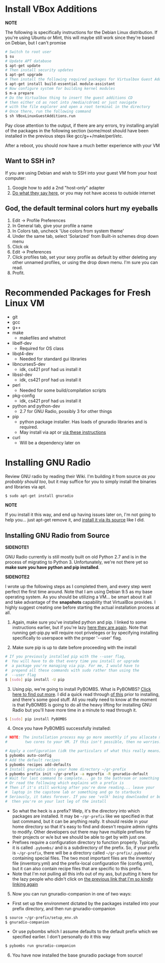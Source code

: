 # Install VBox Additions
__NOTE__ 

The following is specifically instructions for the Debian Linux distribution. 
If you're using Ubuntu or Mint, this will maybe still work since they're based on 
Debian, but I can't promise
```bash
# Switch to root user
$ su
# Update APT database
$ apt-get update
# Then install security updates
$ apt-get upgrade
# Then install the following required packages for Virtualbox Guest Additions
$ apt-get install build-essential module-assistant
# Now configure system for building kernel modules
$ m-a prepare
# Do the Virtualbox thing to insert the guest additions CD
# then either cd as root into /media/cdrom1 or just navigate
# with the file explorer and open a root terminal in the directory
# Once there, run the following command
$ sh VBoxLinuxGuestAdditions.run
```
Pay close attention to the output, if there are any errors, try installing any/all 
of the packages in the following section (some/most should have been installed in 
the previous steps like gcc/g++/make/perl/etc.

After a reboot, you should now have a much better experience with your VM

## Want to SSH in?
If you are using Debian and wish to SSH into your guest VM from your host computer:
1. Google how to add a 2nd "host-only" adapter 
2. [Do what they say here](https://unix.stackexchange.com/questions/37122/virtualbox-two-network-interfaces-nat-and-host-only-ones-in-a-debian-guest-on),
 or you may not have access to outside internet
 
## God, the default terminal colors hurt my eyeballs
1. Edit -> Profile Preferences
2. In General tab, give your profile a name
3. In Colors tab, uncheck 'Use colors from system theme'
4. Under the same tab, select 'Solarized' from Built-in schemes drop down menu
5. Click ok
6. Edit -> Preferences
7. Click profiles tab, set your sexy profile as default by either deleting any other unnamed profiles, or using the drop down menu. I'm sure you can read.
8. Profit.

# Recommended Packages for Fresh Linux VM
* git
* gcc
* g++
* make
  - makefiles and whatnot
* libelf-dev
  - Required for OS class
* libqt4-dev
  - Needed for standard gui libraries
* libncurses5-dev
  - idk, cs421 prof had us install it
* libssl-dev
  - idk, cs421 prof had us install it
* perl
  - Needed for some build/compilation scripts
* pkg-config
  - idk, cs421 prof had us install it
* python and python-dev
  - 2.7 for GNU Radio, possibly 3 for other things
* pip
  - python package installer. Has loads of gnuradio libraries and is required.
  - May install via apt or [via these instructions](https://pip.pypa.io/en/stable/installing/)
* curl
  - Will be a dependency later on

# Installing GNU Radio

Review GNU radio by reading their Wiki. I'm building it from source *as you probably should too*, but it may
suffice for you to simply install the binaries and libraries via apt.

```bash
$ sudo apt-get install gnuradio
```

__NOTE__

If you install it this way, and end up having issues later on, I'm not going to help you... 
just apt-get remove it, and [install it via its source](https://wiki.gnuradio.org/index.php/InstallingGRFromSource)
like I did.

## Installing GNU Radio from Source

__SIDENOTE1__

GNU Radio currently is still mostly built on old Python 2.7 and is in the process of migrating to Python 3.
Unfortunately, we're not there yet so **make sure you have python and pip installed**.

__SIDENOTE2__

I wrote up the following steps as I completed them, and every step went perfect the first time around. Note that I am using Debian 9.5
as my base operating system. As you should be utilizing a VM... be smart about it all and take advantage of the **snapshots** 
capability that VirtualBox provides. I highly suggest creating one before starting the actual installation process at all.

1. Again, make sure you've installed python and pip. I linked to some instructions earlier, but if you're lazy 
[here they are again](https://pip.pypa.io/en/stable/installing/). Note that running get-pip.py will require root
priveleges or by specifying installing specifically to userspace with the proper '--user' flag.

2. Make sure pip is up to date before proceeding with the install
```bash
# If you previously installed pip with the --user flag,
#  You will have to do that every time you install or upgrade
#  a package you're managing via pip. For me, I would have to
#  prepend all these commands with sudo rather than using the
#  --user flag
$ [sudo] pip install -U pip
```

3. Using pip, we're going to install PyBOMBS. What is PyBOMBS? 
[Click here to find out more](https://www.gnuradio.org/blog/pybombs-the-what-the-how-and-the-why). 
I did a quick read through [of this](https://github.com/gnuradio/pybombs/blob/master/README.md) 
prior to installing, and there's some good stuff. All you really need to know at the moment
is that PyBOMBS is going to do all the heavy lifting for installing GNU Radio but you'll have
more time in a minute to read through it.
```bash
$ [sudo] pip install PyBOMBS
```

4. Once you have PyBOMBS successfully installed:
```bash
# NOTE: The installation process may go more smoothly if you allocate more than
#        two cores to your VM. If this isn't possible, then no worries.

# Apply a configuration (idk the particulars of what this really means)
$ pybombs auto-config
# Add the default recipes
$ pybombs recipes add-defaults
# Install gnuradio into your home directory ~/gr-prefix
$ pybombs prefix init ~/gr-prefix -a myprefix -R gnuradio-default
# Wait for last command to complete... go to the bathroom or something
# Or read the following which explains wth a prefix is
# Then if it's still working after you're done reading... leave your
#  laptop in the capstone lab or something and go to starbucks
# Seriously, it takes forever. If you see 'volk' being downloaded or built,
#  then you're on your last leg of the install
```
  - So what the heck is a prefix? Welp, it's the directory into which packages are installed.
  It may be `~/gr-prefix` like we specified in that last command, but it can be anything really.
  It should reside in your home directory so that it's easy to find and doesn't require admin
  rights to modify. Other developers out there may have multiple prefixes for their projects or w/e
  but we should be able to get by with just one. 
  - Prefixes require a configuration directory to function properly.
  Typically, it is called `.pybombs/` and is a subdirectory of the prefix.
  So, if your prefix is `~/gr-prefix`, there will be a directory called
  `~/gr-prefix/.pybombs/` containing special files. The two most important
  files are the inventory file (inventory.yml) and the prefix-local
  configuration file (config.yml), but it can also contain recipe files
  that are specific to this prefix.
  - Note that I'm not pulling all this info out of my ass, but putting it here for the lazy people
  who didn't click on [the previous link that I'm so kindly linking again](https://github.com/gnuradio/pybombs/blob/master/README.md)

5. Now you can run gnuradio-companion in one of two ways:
  - First set up the environment dictated by the packages installed into your prefix directory, and then run gnuradio-companion
  ```bash
  $ source ~/gr-prefix/setup_env.sh
  $ gnuradio-companion
  ```
  - Or use pybombs which I assume defaults to the default prefix which we specified earlier. I don't personally do it this way
  ```bash
  $ pybombs run gnuradio-companion
  ```
6. You have now installed the base gnuradio package from source!

